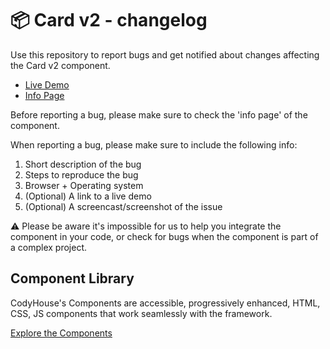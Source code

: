 # 📦 Card v2 - changelog

Use this repository to report bugs and get notified about changes affecting the Card v2 component.

- [Live Demo](https://codyhouse.co/ds/components/app/card-v2)
- [Info Page](https://codyhouse.co/ds/components/info/card-v2)

Before reporting a bug, please make sure to check the 'info page' of the component. 

When reporting a bug, please make sure to include the following info:

1. Short description of the bug
2. Steps to reproduce the bug
3. Browser + Operating system
4. (Optional) A link to a live demo
5. (Optional) A screencast/screenshot of the issue

⚠️ Please be aware it's impossible for us to help you integrate the component in your code, or check for bugs when the component is part of a complex project.

## Component Library

CodyHouse's Components are accessible, progressively enhanced, HTML, CSS, JS components that work seamlessly with the framework.

[Explore the Components](https://codyhouse.co/ds/components)
